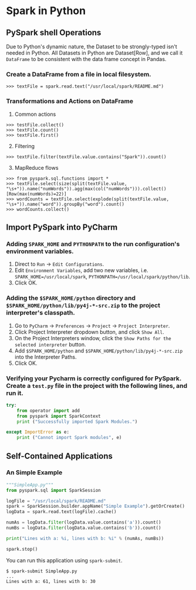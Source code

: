 # Spark in Python
## PySpark shell Operations
Due to Python's dynamic nature, the Dataset to be strongly-typed isn't needed in Python. All Datasets in Python are Dataset[Row], and we call it `DataFrame` to be consistent with the data frame concept in Pandas.  

### Create a DataFrame from a file in local filesystem.
```
>>> textFile = spark.read.text("/usr/local/spark/README.md")
```

### Transformations and Actions on DataFrame
1. Common actions  
```
>>> testFile.collect()
>>> textFile.count()
>>> textFile.first()
```

2. Filtering
```
>>> textFile.filter(textFile.value.contains("Spark")).count()
```

3. MapReduce flows
```
>>> from pyspark.sql.functions import *
>>> textFile.select(size(split(textFile.value, "\s+")).name("numWords")).agg(max(col("numWords"))).collect()
[Row(max(numWords)=22)]
>>> wordCounts = textFile.select(explode(split(textFile.value, "\s+")).name("word")).groupBy("word").count()
>>> wordCounts.collect()
```

## Import PySpark into PyCharm
### Adding `SPARK_HOME` and `PYTHONPATH` to the run configuration's environment variables.  
1. Direct to `Run` -> `Edit Configurations`.
2. Edit `Environment Variables`, add two new variables, i.e. `SPARK_HOME=/usr/local/spark`, `PYTHONPATH=/usr/local/spark/python/lib`.
3. Click OK.

### Adding the `$SPARK_HOME/python` directory and `$SPARK_HOME/python/lib/py4j-*-src.zip` to the project interpreter's classpath.
1. Go to `PyCharm` -> `Preferences` -> `Project` -> `Project Interpreter`.
2. Click Project Interpreter dropdown button, and click `Show All`.
3. On the Project Interpreters window, click the `Show Paths for the selected interpreter` button.
4. Add `$SPARK_HOME/python` and `$SPARK_HOME/python/lib/py4j-*-src.zip` into the Interpreter Paths.
5. Click OK.

### Verifying your Pycharm is correctly configured for PySpark. Create a `test.py` file in the project with the following lines, and run it.
```python
try:
    from operator import add
    from pyspark import SparkContext
    print ("Successfully imported Spark Modules.")

except ImportError as e:
    print ("Cannot import Spark modules", e)
```

## Self-Contained Applications
### An Simple Example
```python
"""SimpleApp.py"""
from pyspark.sql import SparkSession

logFile = "/usr/local/spark/README.md"
spark = SparkSession.builder.appName("Simple Example").getOrCreate()
logData = spark.read.text(logFile).cache()

numAs = logData.filter(logData.value.contains('a')).count()
numBs = logData.filter(logData.value.contains('b')).count()

print("Lines with a: %i, lines with b: %i" % (numAs, numBs))

spark.stop()
```
You can run this application using `spark-submit`.
```
$ spark-submit SimpleApp.py
...
Lines with a: 61, lines with b: 30
```






